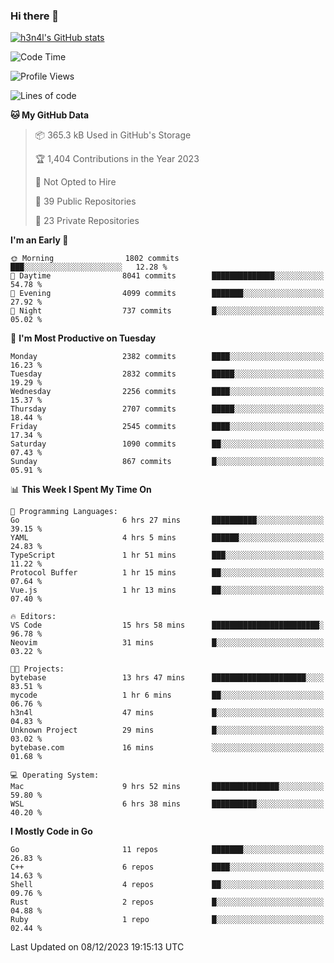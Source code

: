 ### Hi there 👋

[![h3n4l's GitHub stats](https://github-readme-stats.vercel.app/api?username=h3n4l&count_private=true&show_icons=true&theme=radical)](https://github.com/h3n4l/github-readme-stats)

<!--START_SECTION:waka-->
![Code Time](http://img.shields.io/badge/Code%20Time-1%2C763%20hrs%2059%20mins-blue)

![Profile Views](http://img.shields.io/badge/Profile%20Views-1-blue)

![Lines of code](https://img.shields.io/badge/From%20Hello%20World%20I%27ve%20Written-3.9%20million%20lines%20of%20code-blue)

**🐱 My GitHub Data** 

> 📦 365.3 kB Used in GitHub's Storage 
 > 
> 🏆 1,404 Contributions in the Year 2023
 > 
> 🚫 Not Opted to Hire
 > 
> 📜 39 Public Repositories 
 > 
> 🔑 23 Private Repositories 
 > 
**I'm an Early 🐤** 

```text
🌞 Morning                1802 commits        ███░░░░░░░░░░░░░░░░░░░░░░   12.28 % 
🌆 Daytime                8041 commits        ██████████████░░░░░░░░░░░   54.78 % 
🌃 Evening                4099 commits        ███████░░░░░░░░░░░░░░░░░░   27.92 % 
🌙 Night                  737 commits         █░░░░░░░░░░░░░░░░░░░░░░░░   05.02 % 
```
📅 **I'm Most Productive on Tuesday** 

```text
Monday                   2382 commits        ████░░░░░░░░░░░░░░░░░░░░░   16.23 % 
Tuesday                  2832 commits        █████░░░░░░░░░░░░░░░░░░░░   19.29 % 
Wednesday                2256 commits        ████░░░░░░░░░░░░░░░░░░░░░   15.37 % 
Thursday                 2707 commits        █████░░░░░░░░░░░░░░░░░░░░   18.44 % 
Friday                   2545 commits        ████░░░░░░░░░░░░░░░░░░░░░   17.34 % 
Saturday                 1090 commits        ██░░░░░░░░░░░░░░░░░░░░░░░   07.43 % 
Sunday                   867 commits         █░░░░░░░░░░░░░░░░░░░░░░░░   05.91 % 
```


📊 **This Week I Spent My Time On** 

```text
💬 Programming Languages: 
Go                       6 hrs 27 mins       ██████████░░░░░░░░░░░░░░░   39.15 % 
YAML                     4 hrs 5 mins        ██████░░░░░░░░░░░░░░░░░░░   24.83 % 
TypeScript               1 hr 51 mins        ███░░░░░░░░░░░░░░░░░░░░░░   11.22 % 
Protocol Buffer          1 hr 15 mins        ██░░░░░░░░░░░░░░░░░░░░░░░   07.64 % 
Vue.js                   1 hr 13 mins        ██░░░░░░░░░░░░░░░░░░░░░░░   07.40 % 

🔥 Editors: 
VS Code                  15 hrs 58 mins      ████████████████████████░   96.78 % 
Neovim                   31 mins             █░░░░░░░░░░░░░░░░░░░░░░░░   03.22 % 

🐱‍💻 Projects: 
bytebase                 13 hrs 47 mins      █████████████████████░░░░   83.51 % 
mycode                   1 hr 6 mins         ██░░░░░░░░░░░░░░░░░░░░░░░   06.76 % 
h3n4l                    47 mins             █░░░░░░░░░░░░░░░░░░░░░░░░   04.83 % 
Unknown Project          29 mins             █░░░░░░░░░░░░░░░░░░░░░░░░   03.02 % 
bytebase.com             16 mins             ░░░░░░░░░░░░░░░░░░░░░░░░░   01.68 % 

💻 Operating System: 
Mac                      9 hrs 52 mins       ███████████████░░░░░░░░░░   59.80 % 
WSL                      6 hrs 38 mins       ██████████░░░░░░░░░░░░░░░   40.20 % 
```

**I Mostly Code in Go** 

```text
Go                       11 repos            ███████░░░░░░░░░░░░░░░░░░   26.83 % 
C++                      6 repos             ████░░░░░░░░░░░░░░░░░░░░░   14.63 % 
Shell                    4 repos             ██░░░░░░░░░░░░░░░░░░░░░░░   09.76 % 
Rust                     2 repos             █░░░░░░░░░░░░░░░░░░░░░░░░   04.88 % 
Ruby                     1 repo              █░░░░░░░░░░░░░░░░░░░░░░░░   02.44 % 
```




 Last Updated on 08/12/2023 19:15:13 UTC
<!--END_SECTION:waka-->

